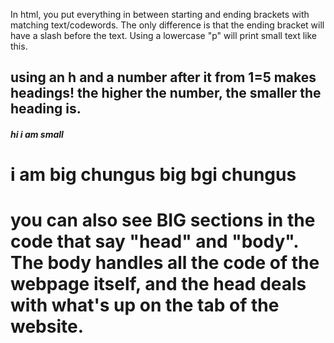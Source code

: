 <!DOCTYPE html>
<html>

<head>

  <title> this is where you put the title of the webpage </title>

</head>

<body>

<p> In html, you put everything in between starting and ending brackets with matching text/codewords. The only difference is that the ending bracket will have a slash before the text. Using a lowercase "p" will print small text like this. </p>

<h2> using an h and a number after it from 1=5 makes headings! the higher the number, the smaller the heading is. </h2>

<h5> hi i am small </h5>

<h1> i am big chungus big bgi chungus <h1>

<p> you can also see BIG sections in the code that say "head" and "body". The body handles all the code of the webpage itself, and the head deals with what's up on the tab of the website. </p>

</body>

</html>
